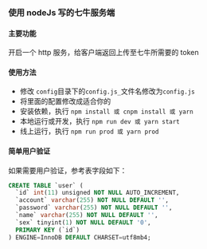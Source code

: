 ### 使用 nodeJs 写的七牛服务端

#### 主要功能
开启一个 http 服务，给客户端返回上传至七牛所需要的 token

#### 使用方法
- 修改 `config`目录下的`config.js_`文件名修改为`config.js`
- 将里面的配置修改成适合你的
- 安装依赖，执行 `npm install 或 cnpm install 或 yarn`
- 本地运行或开发，执行 `npm run dev 或 yarn start`
- 线上运行，执行 `npm run prod 或 yarn prod`

#### 简单用户验证
如果需要用户验证，参考表字段如下：
```sql
CREATE TABLE `user` (
  `id` int(11) unsigned NOT NULL AUTO_INCREMENT,
  `account` varchar(255) NOT NULL DEFAULT '',
  `password` varchar(255) NOT NULL DEFAULT '',
  `name` varchar(255) NOT NULL DEFAULT '',
  `sex` tinyint(1) NOT NULL DEFAULT '0',
  PRIMARY KEY (`id`)
) ENGINE=InnoDB DEFAULT CHARSET=utf8mb4;
```